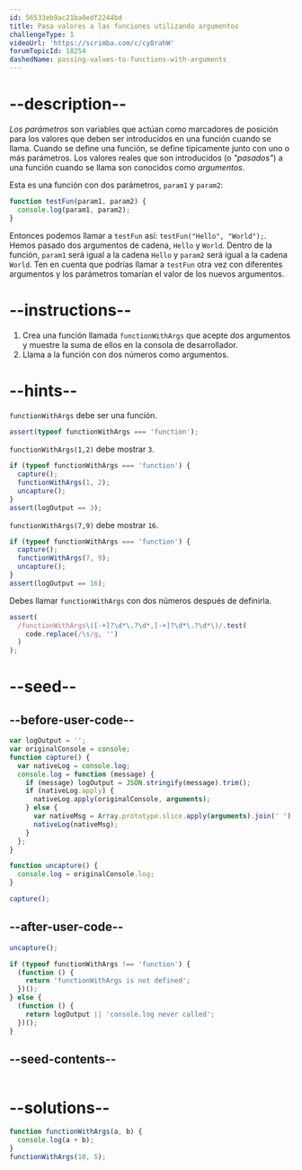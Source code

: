 ```yaml
---
id: 56533eb9ac21ba0edf2244bd
title: Pasa valores a las funciones utilizando argumentos
challengeType: 1
videoUrl: 'https://scrimba.com/c/cy8rahW'
forumTopicId: 18254
dashedName: passing-values-to-functions-with-arguments
---
```


# --description--

<dfn>Los parámetros</dfn> son variables que actúan como marcadores de posición para los valores que deben ser introducidos en una función cuando se llama. Cuando se define una función, se define típicamente junto con uno o más parámetros. Los valores reales que son introducidos (o <dfn>"pasados"</dfn>) a una función cuando se llama son conocidos como <dfn>argumentos</dfn>.

Esta es una función con dos parámetros, `param1` y `param2`:

```js
function testFun(param1, param2) {
  console.log(param1, param2);
}
```

Entonces podemos llamar a `testFun` así: `testFun("Hello", "World");`. Hemos pasado dos argumentos de cadena, `Hello` y `World`. Dentro de la función, `param1` será igual a la cadena `Hello` y `param2` será igual a la cadena `World`. Ten en cuenta que podrías llamar a `testFun` otra vez con diferentes argumentos y los parámetros tomarían el valor de los nuevos argumentos.

# --instructions--

<ol><li>Crea una función llamada <code>functionWithArgs</code> que acepte dos argumentos y muestre la suma de ellos en la consola de desarrollador.</li><li>Llama a la función con dos números como argumentos.</li></ol>

# --hints--

`functionWithArgs` debe ser una función.

```js
assert(typeof functionWithArgs === 'function');
```

`functionWithArgs(1,2)` debe mostrar `3`.

```js
if (typeof functionWithArgs === 'function') {
  capture();
  functionWithArgs(1, 2);
  uncapture();
}
assert(logOutput == 3);
```

`functionWithArgs(7,9)` debe mostrar `16`.

```js
if (typeof functionWithArgs === 'function') {
  capture();
  functionWithArgs(7, 9);
  uncapture();
}
assert(logOutput == 16);
```

Debes llamar `functionWithArgs` con dos números después de definirla.

```js
assert(
  /functionWithArgs\([-+]?\d*\.?\d*,[-+]?\d*\.?\d*\)/.test(
    code.replace(/\s/g, '')
  )
);
```

# --seed--

## --before-user-code--

```js
var logOutput = '';
var originalConsole = console;
function capture() {
  var nativeLog = console.log;
  console.log = function (message) {
    if (message) logOutput = JSON.stringify(message).trim();
    if (nativeLog.apply) {
      nativeLog.apply(originalConsole, arguments);
    } else {
      var nativeMsg = Array.prototype.slice.apply(arguments).join(' ');
      nativeLog(nativeMsg);
    }
  };
}

function uncapture() {
  console.log = originalConsole.log;
}

capture();
```

## --after-user-code--

```js
uncapture();

if (typeof functionWithArgs !== 'function') {
  (function () {
    return 'functionWithArgs is not defined';
  })();
} else {
  (function () {
    return logOutput || 'console.log never called';
  })();
}
```

## --seed-contents--

```js

```

# --solutions--

```js
function functionWithArgs(a, b) {
  console.log(a + b);
}
functionWithArgs(10, 5);
```

